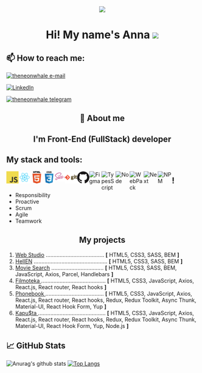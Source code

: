<div align="center" >
<img src="https://user-images.githubusercontent.com/22479692/123986644-65364080-d9be-11eb-8f4f-857c21e774fb.gif">
</div>
<h1 align="center">Hi! My name's  Anna <img src="https://raw.githubusercontent.com/MartinHeinz/MartinHeinz/master/wave.gif" width="30px"></h1>

  ## 📫 How to reach me:
[![theneonwhale e-mail](https://img.shields.io/badge/Gmail-555555?style=for-the-badge&logo=gmail&link=mailto:annaizhovska.it@gmail.com)](mailto:annaizhovska.it@gmail.com)

 [![LinkedIn](https://img.shields.io/badge/-LinkedIn-090909?style=for-the-badge&logo=linkedin&logoColor=blue)](https://www.linkedin.com/in/izhovska/)

  [![theneonwhale telegram](https://img.shields.io/badge/Telegram-pink?style=for-the-badge&logo=telegram&link=https://t.me/sanyavasilchuk)](https://t.me/sanyavasilchuk)

<h2 align="center">💬 About me</h2>
<h2 align="center">I'm Front-End (FullStack) developer</h2>


## My stack and tools:

<img align="left" alt="JavaScript" width="32px" src="https://raw.githubusercontent.com/github/explore/80688e429a7d4ef2fca1e82350fe8e3517d3494d/topics/javascript/javascript.png" />

<img align="left" alt="React" width="32px" src="https://raw.githubusercontent.com/github/explore/80688e429a7d4ef2fca1e82350fe8e3517d3494d/topics/react/react.png" />

<img align="left" alt="HTML" width="32px" src="https://raw.githubusercontent.com/github/explore/80688e429a7d4ef2fca1e82350fe8e3517d3494d/topics/html/html.png" />

<img align="left" alt="CSS" width="32px" src="https://raw.githubusercontent.com/github/explore/80688e429a7d4ef2fca1e82350fe8e3517d3494d/topics/css/css.png" />

<img align="left" alt="Sass" width="26px" src="https://raw.githubusercontent.com/github/explore/80688e429a7d4ef2fca1e82350fe8e3517d3494d/topics/sass/sass.png" />

<img align="left" alt="Git" width="32px" src="https://raw.githubusercontent.com/github/explore/80688e429a7d4ef2fca1e82350fe8e3517d3494d/topics/git/git.png" />

<img align="left" alt="GitHub" width="32px" src="https://raw.githubusercontent.com/github/explore/78df643247d429f6cc873026c0622819ad797942/topics/github/github.png" />

<img align="left"  alt="Figma" width="32px" src="https://img.icons8.com/fluent/50/000000/figma.png" />

<img align="left"  alt="TypesScript" width="37px" src="https://upload.wikimedia.org/wikipedia/commons/thumb/4/4c/Typescript_logo_2020.svg/1200px-Typescript_logo_2020.svg.png" />

<img align="left"  alt="Node" width="37px" src="https://upload.wikimedia.org/wikipedia/commons/thumb/d/d9/Node.js_logo.svg/2560px-Node.js_logo.svg.png" />

<img align="left"  alt="WebPack
" width="37px" src="https://gaeun917.github.io/assets/img/projects/badget/icon-webpack.png" />

<img align="left"  alt="Next
" width="37px" src="https://upload.wikimedia.org/wikipedia/commons/thumb/8/8e/Nextjs-logo.svg/800px-Nextjs-logo.svg.png" />

<img align="left"  alt="NPM" width="37px" src="https://cdn.iconscout.com/icon/free/png-256/npm-3-1175132.png" />


<div>
<h2>!</h2>
  <ul>
    <li>
      <span >Responsibility</span>
    </li>
    <li>
      <span >Proactive</span>
    </li>
    <li>
      <span >Scrum</span>
    </li>
    <li>
      <span >Agile</span>
    </li>
    <li>
      <span >Teamwork</span>
    </li>
  </ul>
</div>

<div>
  <h2  align="center">My projects</h2>
  <ol>
    <li>
      <a
        target="blanc"
        href="https://annaizhovska.github.io/goit-markup-hw-08/"
        >Web Studio</a
      >
      <span >......................................</span>
      <span
        ><b>[</b> <span >HTML5, CSS3, SASS, BEM</span>
        <b>]</b></span
      >
    </li>
    <li>
      <a
        target="blanc"
        href="https://annaizhovska.github.io/parcel-project-template/"
        >HellEN</a
      >
      <span >................................................</span>
      <span
        ><b>[</b>
        <span >HTML5, CSS3, SASS, BEM</span>
        <b>]</b></span
      >
    </li>
    <li>
      <a
        target="blanc"
        href="https://anna-iz-05-movies.netlify.app/"
        >Movie Search</a
      >
      <span ></span>..................................<span>
      <span
        ><b>[</b>
        <span 
          >HTML5, CSS3, SASS, BEM, JavaScript, Axios, Parcel, Handlebars
        </span>
        <b>]</b></span
      >
    </li>
    <li>
      <a
        target="blanc"
        href="https://dmitriy-snitko.github.io/project_group_10/"
        >Filmoteka </a
      >
      <span >..........................................</span>
      <span
        ><b>[</b>
        <span 
          >HTML5, CSS3, JavaScript, Axios, React.js, React router, React
          hooks
        </span>
        <b>]</b></span
      >
    </li>
    <li>
      <a
        target="blanc"
        href="https://annaiz-08-phonebook.netlify.app/"
        >Phonebook </a
      >
      <span >......................................</span>
      <span
        ><b>[</b>
        <span >
          HTML5, CSS3, JavaScript, Axios, React.js, React router, React hooks, Redux, Redux Toolkit, Async Thunk, Material-UI, React Hook Form, Yup
         </span>
        <b>]</b></span
      >
    </li>
      <li>
      <a
        target="blanc"
        href="https://cabbage-project.netlify.app/"
        >Kapu$ta </a
      >
      <span >............................................</span>
      <span
        ><b>[</b>
        <span >
          HTML5, CSS3, JavaScript, Axios, React.js, React router, React hooks, Redux, Redux Toolkit, Async Thunk, Material-UI, React Hook Form, Yup, Node.js
         </span>
        <b>]</b></span
      >
    </li>
  </ol>
</div>

## 📈 GitHub Stats

![Anurag's github stats](https://github-readme-stats.vercel.app/api?username=AnnaIzhovska&show_icons=true&theme=blue-green) 
[![Top Langs](https://github-readme-stats.vercel.app/api/top-langs/?username=AnnaIzhovska&layout=compact&theme=blue-green)](https://github.com/anuraghazra/github-readme-stats)